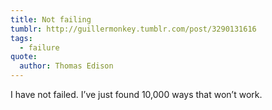 ```yaml
---
title: Not failing
tumblr: http://guillermonkey.tumblr.com/post/3290131616
tags:
  - failure
quote:
  author: Thomas Edison
---
```


I have not failed. I’ve just found 10,000 ways that won’t work.
